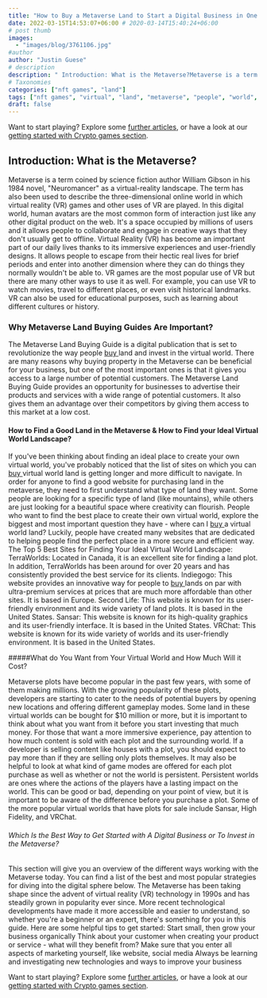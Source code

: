 ```yaml
---
title: "How to Buy a Metaverse Land to Start a Digital Business in One Hour"
date: 2022-03-15T14:53:07+06:00 # 2020-03-14T15:40:24+06:00
# post thumb
images:
  - "images/blog/3761106.jpg"
#author
author: "Justin Guese"
# description
description: " Introduction: What is the Metaverse?Metaverse is a term coined by science fiction author William Gibson in his 1984 novel, Neuromancer as a virtual-real"
# Taxonomies
categories: ["nft games", "land"]
tags: ["nft games", "virtual", "land", "metaverse", "people", "world", "find"]
draft: false
---
```



Want to start playing? Explore some [further articles](/blog/), or have a look at our [getting started with Crypto games section](/services/how-do-i-get-started/).


## Introduction: What is the Metaverse?

Metaverse is a term coined by science fiction author William Gibson in his 1984 novel, "Neuromancer" as a virtual-reality landscape. The term has also been used to describe the three-dimensional online world in which virtual reality (VR) games and other uses of VR are played. 
In this digital world, human avatars are the most common form of interaction just like any other digital product on the web. It's a space occupied by millions of users and it allows people to collaborate and engage in creative ways that they don't usually get to offline. 
Virtual Reality (VR) has become an important part of our daily lives thanks to its immersive experiences and user-friendly designs. It allows people to escape from their hectic real lives for brief periods and enter into another dimension where they can do things they normally wouldn't be able to. 
VR games are the most popular use of VR but there are many other ways to use it as well. For example, you can use VR to watch movies, travel to different places, or even visit historical landmarks. VR can also be used for educational purposes, such as learning about different cultures or history.

### Why Metaverse Land Buying Guides Are Important?

The Metaverse Land Buying Guide is a digital publication that is set to revolutionize the way people [ buy ](https://accounts.binance.com/en/register?ref=37092355) land and invest in the virtual world.
There are many reasons why buying property in the Metaverse can be beneficial for your business, but one of the most important ones is that it gives you access to a large number of potential customers.
The Metaverse Land Buying Guide provides an opportunity for businesses to advertise their products and services with a wide range of potential customers. It also gives them an advantage over their competitors by giving them access to this market at a low cost.

#### How to Find a Good Land in the Metaverse & How to Find your Ideal Virtual World Landscape?

If you've been thinking about finding an ideal place to create your own virtual world, you've probably noticed that the list of sites on which you can [ buy ](https://accounts.binance.com/en/register?ref=37092355) virtual world land is getting longer and more difficult to navigate.
In order for anyone to find a good website for purchasing land in the metaverse, they need to first understand what type of land they want. Some people are looking for a specific type of land (like mountains), while others are just looking for a beautiful space where creativity can flourish.
People who want to find the best place to create their own virtual world, explore the biggest and most important question they have - where can I [ buy ](https://accounts.binance.com/en/register?ref=37092355) a virtual world land? Luckily, people have created many websites that are dedicated to helping people find the perfect place in a more secure and efficient way. 
The Top 5 Best Sites for Finding Your Ideal Virtual World Landscape: 
TerraWorlds: Located in Canada, it is an excellent site for finding a land plot. In addition, TerraWorlds has been around for over 20 years and has consistently provided the best service for its clients.
Indiegogo: This website provides an innovative way for people to [ buy ](https://accounts.binance.com/en/register?ref=37092355) lands on par with ultra-premium services at prices that are much more affordable than other sites. It is based in Europe. 
Second Life: This website is known for its user-friendly environment and its wide variety of land plots. It is based in the United States. 
Sansar: This website is known for its high-quality graphics and its user-friendly interface. It is based in the United States. 
VRChat: This website is known for its wide variety of worlds and its user-friendly environment. It is based in the United States.

#####What do You Want from Your Virtual World and How Much Will it Cost?

Metaverse plots have become popular in the past few years, with some of them making millions. With the growing popularity of these plots, developers are starting to cater to the needs of potential buyers by opening new locations and offering different gameplay modes.
Some land in these virtual worlds can be bought for $10 million or more, but it is important to think about what you want from it before you start investing that much money.
For those that want a more immersive experience, pay attention to how much content is sold with each plot and the surrounding world. If a developer is selling content like houses with a plot, you should expect to pay more than if they are selling only plots themselves. It may also be helpful to look at what kind of game modes are offered for each plot purchase as well as whether or not the world is persistent. 
Persistent worlds are ones where the actions of the players have a lasting impact on the world. This can be good or bad, depending on your point of view, but it is important to be aware of the difference before you purchase a plot. 
Some of the more popular virtual worlds that have plots for sale include Sansar, High Fidelity, and VRChat.

###### Which Is the Best Way to Get Started with A Digital Business or To Invest in the Metaverse? 

This section will give you an overview of the different ways working with the Metaverse today. You can find a list of the best and most popular strategies for diving into the digital sphere below.
The Metaverse has been taking shape since the advent of virtual reality (VR) technology in 1990s and has steadily grown in popularity ever since. More recent technological developments have made it more accessible and easier to understand, so whether you're a beginner or an expert, there's something for you in this guide. 
Here are some helpful tips to get started:
Start small, then grow your business organically
Think about your customer when creating your product or service - what will they benefit from?
Make sure that you enter all aspects of marketing yourself, like website, social media
Always be learning and investigating new technologies and ways to improve your business


Want to start playing? Explore some [further articles](/blog/), or have a look at our [getting started with Crypto games section](/services/how-do-i-get-started/).

